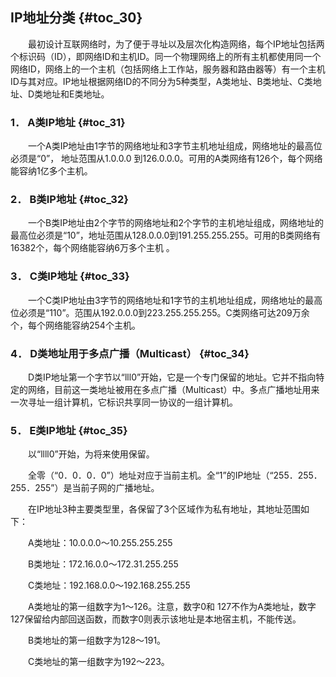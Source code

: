 ## IP地址分类 {#toc_30}

　　最初设计互联网络时，为了便于寻址以及层次化构造网络，每个IP地址包括两个标识码（ID），即网络ID和主机ID。同一个物理网络上的所有主机都使用同一个网络ID，网络上的一个主机（包括网络上工作站，服务器和路由器等）有一个主机ID与其对应。IP地址根据网络ID的不同分为5种类型，A类地址、B类地址、C类地址、D类地址和E类地址。

### 1． A类IP地址 {#toc_31}

　　一个A类IP地址由1字节的网络地址和3字节主机地址组成，网络地址的最高位必须是“0”， 地址范围从1.0.0.0 到126.0.0.0。可用的A类网络有126个，每个网络能容纳1亿多个主机。

### 2． B类IP地址 {#toc_32}

　　一个B类IP地址由2个字节的网络地址和2个字节的主机地址组成，网络地址的最高位必须是“10”，地址范围从128.0.0.0到191.255.255.255。可用的B类网络有16382个，每个网络能容纳6万多个主机 。

### 3． C类IP地址 {#toc_33}

　　一个C类IP地址由3字节的网络地址和1字节的主机地址组成，网络地址的最高位必须是“110”。范围从192.0.0.0到223.255.255.255。C类网络可达209万余个，每个网络能容纳254个主机。

### 4． D类地址用于多点广播（Multicast） {#toc_34}

　　D类IP地址第一个字节以“lll0”开始，它是一个专门保留的地址。它并不指向特定的网络，目前这一类地址被用在多点广播（Multicast）中。多点广播地址用来一次寻址一组计算机，它标识共享同一协议的一组计算机。

### 5． E类IP地址 {#toc_35}

　　以“llll0”开始，为将来使用保留。

　　全零（“0．0．0．0”）地址对应于当前主机。全“1”的IP地址（“255．255．255．255”）是当前子网的广播地址。

　　在IP地址3种主要类型里，各保留了3个区域作为私有地址，其地址范围如下：

　　A类地址：10.0.0.0～10.255.255.255

　　B类地址：172.16.0.0～172.31.255.255

　　C类地址：192.168.0.0～192.168.255.255

　　A类地址的第一组数字为1～126。注意，数字0和 127不作为A类地址，数字127保留给内部回送函数，而数字0则表示该地址是本地宿主机，不能传送。

　　B类地址的第一组数字为128～191。

　　C类地址的第一组数字为192～223。

